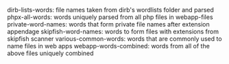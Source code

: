 dirb-lists-words: file names taken from dirb's wordlists folder and parsed
phpx-all-words: words uniquely parsed from all php files in webapp-files
private-word-names: words that form private file names after extension appendage
skipfish-word-names: words to form files with extensions from skipfish scanner
various-common-words: words that are commonly used to name files in web apps
webapp-words-combined: words from all of the above files uniquely combined
